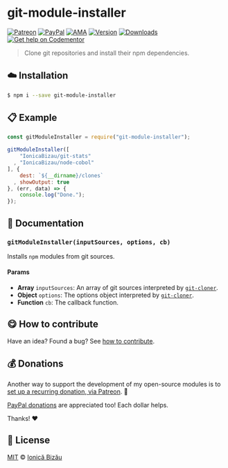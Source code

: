 
# git-module-installer

 [![Patreon](https://img.shields.io/badge/Support%20me%20on-Patreon-%23e6461a.svg)][patreon] [![PayPal](https://img.shields.io/badge/%24-paypal-f39c12.svg)][paypal-donations] [![AMA](https://img.shields.io/badge/ask%20me-anything-1abc9c.svg)](https://github.com/IonicaBizau/ama) [![Version](https://img.shields.io/npm/v/git-module-installer.svg)](https://www.npmjs.com/package/git-module-installer) [![Downloads](https://img.shields.io/npm/dt/git-module-installer.svg)](https://www.npmjs.com/package/git-module-installer) [![Get help on Codementor](https://cdn.codementor.io/badges/get_help_github.svg)](https://www.codementor.io/johnnyb?utm_source=github&utm_medium=button&utm_term=johnnyb&utm_campaign=github)

> Clone git repositories and install their npm dependencies.

## :cloud: Installation

```sh
$ npm i --save git-module-installer
```


## :clipboard: Example



```js
const gitModuleInstaller = require("git-module-installer");

gitModuleInstaller([
    "IonicaBizau/git-stats"
  , "IonicaBizau/node-cobol"
], {
    dest: `${__dirname}/clones`
  , showOutput: true
}, (err, data) => {
    console.log("Done.");
});
```

## :memo: Documentation


### `gitModuleInstaller(inputSources, options, cb)`
Installs `npm` modules from git sources.

#### Params
- **Array** `inputSources`: An array of git sources interpreted by [`git-cloner`](https://github.com/IonicaBizau/git-cloner).
- **Object** `options`: The options object interpreted by [`git-cloner`](https://github.com/IonicaBizau/git-cloner).
- **Function** `cb`: The callback function.



## :yum: How to contribute
Have an idea? Found a bug? See [how to contribute][contributing].


## :moneybag: Donations

Another way to support the development of my open-source modules is
to [set up a recurring donation, via Patreon][patreon]. :rocket:

[PayPal donations][paypal-donations] are appreciated too! Each dollar helps.

Thanks! :heart:


## :scroll: License

[MIT][license] © [Ionică Bizău][website]

[patreon]: https://www.patreon.com/ionicabizau
[paypal-donations]: https://www.paypal.com/cgi-bin/webscr?cmd=_s-xclick&hosted_button_id=RVXDDLKKLQRJW
[donate-now]: http://i.imgur.com/6cMbHOC.png

[license]: http://showalicense.com/?fullname=Ionic%C4%83%20Biz%C4%83u%20%3Cbizauionica%40gmail.com%3E%20(http%3A%2F%2Fionicabizau.net)&year=2016#license-mit
[website]: http://ionicabizau.net
[contributing]: /CONTRIBUTING.md
[docs]: /DOCUMENTATION.md
